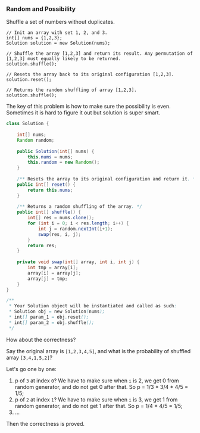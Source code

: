 ### Random and Possibility

Shuffle a set of numbers without duplicates.

    // Init an array with set 1, 2, and 3.
    int[] nums = {1,2,3};
    Solution solution = new Solution(nums);
    
    // Shuffle the array [1,2,3] and return its result. Any permutation of [1,2,3] must equally likely to be returned.
    solution.shuffle();
    
    // Resets the array back to its original configuration [1,2,3].
    solution.reset();
    
    // Returns the random shuffling of array [1,2,3].
    solution.shuffle();
    
The key of this problem is how to make sure the possibility is even. Sometimes it is hard to figure it out but solution is super smart.

```java
class Solution {
    
    int[] nums;
    Random random;
    
    public Solution(int[] nums) {
        this.nums = nums;
        this.random = new Random();
    }
    
    /** Resets the array to its original configuration and return it. */
    public int[] reset() {
        return this.nums;
    }
    
    /** Returns a random shuffling of the array. */
    public int[] shuffle() {
        int[] res = nums.clone();
        for (int i = 0; i < res.length; i++) {
            int j = random.nextInt(i+1);
            swap(res, i, j);
        }
        return res;
    }
    
    private void swap(int[] array, int i, int j) {
        int tmp = array[i];
        array[i] = array[j];
        array[j] = tmp;
    }
}

/**
 * Your Solution object will be instantiated and called as such:
 * Solution obj = new Solution(nums);
 * int[] param_1 = obj.reset();
 * int[] param_2 = obj.shuffle();
 */
```

How about the correctness?

Say the original array is `[1,2,3,4,5]`, and what is the probability of shuffled array `[3,4,1,5,2]`?

Let's go one by one:

1. p of `3` at index `0`? We have to make sure when `i` is 2, we get 0 from random generator, and do not get 0 after that. So p = 1/3 * 3/4 * 4/5 = 1/5;
2. p of `2` at index `1`? We have to make sure when `i` is 3, we get 1 from random generator, and do not get 1 after that. So p = 1/4 * 4/5 = 1/5;
3. ...

Then the correctness is proved.


